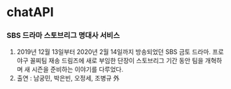 # chatAPI

<h3>SBS 드라마 스토브리그 명대사 서비스</h3>
<ol>
  <li>2019년 12월 13일부터 2020년 2월 14일까지 방송되었던 SBS 금토 드라마. 프로야구 꼴찌팀 재송 드림즈에 새로 부임한 단장이 스토브리그 기간 동안 팀을 개혁하며 새 시즌을 준비하는 이야기를 다루었다.</li>
  <li>
    출연 : 남궁민, 박은빈, 오정세, 조병규 外
  </li>
</ol>
